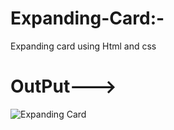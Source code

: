 # Expanding-Card:-
Expanding card using Html and css

# OutPut--->
![Expanding Card](https://github.com/user-attachments/assets/249447d2-106c-4053-90b1-ec75d91829e5)
